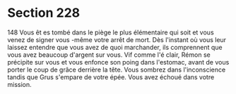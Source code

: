 # Section 228

148
Vous êt es tombé dans le piège le plus élémentaire qui soit et vous
venez de signer vous -même votre arrêt de mort. Dès l'instant où
vous leur laissez entendre que vous avez de quoi marchander, ils
comprennent que vous avez beaucoup d'argent sur vous. Vif
comme l'é clair, Rémon se précipite sur vous et vous enfonce son
poing dans l'estomac, avant de vous porter le coup de grâce
derrière la tête. Vous sombrez dans l'inconscience tandis que
Grus s'empare de votre épée. Vous avez échoué dans votre
mission.